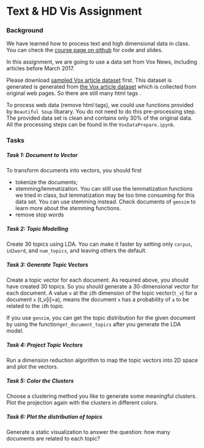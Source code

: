 # Text & HD Vis Assignment

### Background

We have learned how to process text and high dimensional data in class. You can check the [course page on github](<https://github.com/nyuvis/visual_analytics_course/>) for code and slides.

In this assignment, we are going to use a data set from Vox News, including articles before March 2017. 

Please download [sampled Vox article dataset]( `https://drive.google.com/file/d/15mRCO7_NJQ_ETRXn8GufYNGwEN8MRFiP/view?usp=sharing` ) first. This dataset is generated is generated from [the Vox article dataset]( `https://data.world/elenadata/vox-articles` ) which is collected from original web pages. So there are still many html tags . 

To process web data (remove html tags), we could use functions provided by `Beautiful Soup` libarary. You do not need to do this pre-processing step. The provided data set is clean and contains only 30% of the original data. All the processing steps can be found in the `VoxDataPrepare.ipynb`. 

### Tasks

##### Task 1: Document to Vector

To transform documents into vectors, you should first 

- tokenize the documents;
- stemming/lemmatization. You can still use the lemmatization functions we tried in class, but lemmatization may be too time consuming for this data set. You can use stemming instead. Check documents of `gensim` to learn more about the stemming functions.
- remove stop words

##### Task 2: Topic Modelling

Create 30 topics using LDA. You can make it faster by setting only `corpus`, `id2word`, and `num_topics`, and leaving others the default.

##### Task 3: Generate Topic Vectors

Create a topic vector for each document. As required above, you should have created 30 topics. So you should generate a 30-dimensional vector for each document. A value `v`  at the `i`th dimension of the topic vector(`t_v`) for a document `x` (t_v[i]=a), means the document `x` has a probability of `a` to be related to the `i`th topic.

If you use `gensim`, you can get the topic distribution for the given document by using the function`get_document_topics` after you generate the LDA model.

##### Task 4: Project Topic Vectors

Run a dimension reduction algorithm to map the topic vectors into 2D space and plot the vectors.

##### Task 5: Color the Clusters

Choose a clustering method you like to generate some meaningful clusters. Plot the projection again with the clusters in different colors.

##### Task 6: Plot the distribution of topics

Generate a static visualization to answer the question: how many documents are related to each topic?




